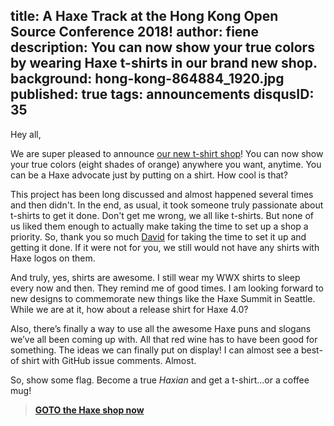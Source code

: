 title: A Haxe Track at the Hong Kong Open Source Conference 2018!
author: fiene
description: You can now show your true colors by wearing Haxe t-shirts in our brand new shop.
background: hong-kong-864884_1920.jpg
published: true
tags: announcements
disqusID: 35
---

Hey all,

We are super pleased to announce [our new t-shirt shop](https://haxe.org/foundation/shop)! You can now show your true colors (eight shades of orange) anywhere you want, anytime. You can be a Haxe advocate just by putting on a shirt. How cool is that?

This project has been long discussed and almost happened several times and then didn't. In the end, as usual, it took someone truly passionate about t-shirts to get it done. Don't get me wrong, we all like t-shirts. But none of us liked them enough to actually make taking the time to set up a shop a priority. So, thank you so much [David](https://github.com/damoebius) for taking the time to set it up and getting it done. If it were not for you, we still would not have any shirts with Haxe logos on them.

And truly, yes, shirts are awesome. I still wear my WWX shirts to sleep every now and then. They remind me of good times. I am looking forward to new designs to commemorate new things like the Haxe Summit in Seattle. While we are at it, how about a release shirt for Haxe 4.0?

Also, there’s finally a way to use all the awesome Haxe puns and slogans we’ve all been coming up with. All that red wine has to have been good for something. The ideas we can finally put on display! I can almost see a best-of shirt with GitHub issue comments. Almost.

So, show some flag. Become a true _Haxian_ and get a t-shirt...or a coffee mug!

> **[GOTO the Haxe shop now](https://haxe.org/foundation/shop)**
